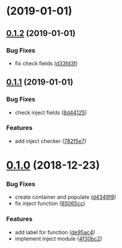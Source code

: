 <a name=""></a>
# [](https://github.com/RivenZoo/injectgo/compare/v0.1.2...v) (2019-01-01)



<a name="0.1.2"></a>
## [0.1.2](https://github.com/RivenZoo/injectgo/compare/v0.1.1...v0.1.2) (2019-01-01)


### Bug Fixes

* fix check fields ([d33fd3f](https://github.com/RivenZoo/injectgo/commit/d33fd3f))



<a name="0.1.1"></a>
## [0.1.1](https://github.com/RivenZoo/injectgo/compare/v0.1.0...v0.1.1) (2019-01-01)


### Bug Fixes

* check inject fields ([8d44125](https://github.com/RivenZoo/injectgo/commit/8d44125))


### Features

* add inject checker ([782f5e7](https://github.com/RivenZoo/injectgo/commit/782f5e7))



<a name="0.1.0"></a>
# [0.1.0](https://github.com/RivenZoo/injectgo/compare/4f30bc2...v0.1.0) (2018-12-23)


### Bug Fixes

* create container and populate ([d4349f8](https://github.com/RivenZoo/injectgo/commit/d4349f8))
* fix inject function ([85065cc](https://github.com/RivenZoo/injectgo/commit/85065cc))


### Features

* add label for function ([de95ac4](https://github.com/RivenZoo/injectgo/commit/de95ac4))
* implement inject module ([4f30bc2](https://github.com/RivenZoo/injectgo/commit/4f30bc2))



